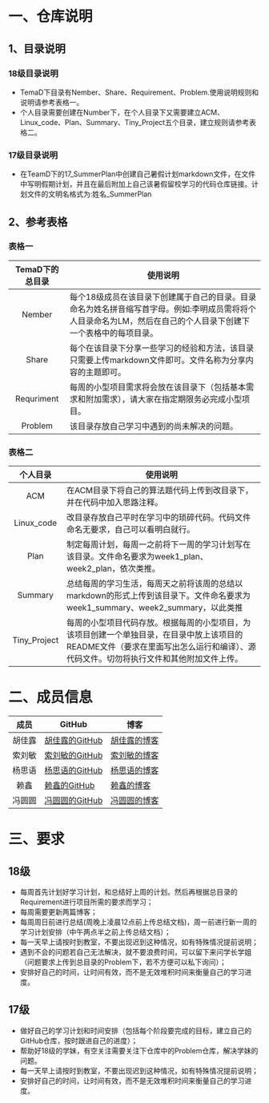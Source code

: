 # 一、仓库说明

## 1、目录说明
### 18级目录说明
- TemaD下目录有Nember、Share、Requirement、Problem.使用说明规则和说明请参考表格一。
- 个人目录需要创建在Number下，在个人目录下又需要建立ACM、Linux_code、Plan、Summary、Tiny_Project五个目录，建立规则请参考表格二。
### 17级目录说明
- 在TeamD下的17_SummerPlan中创建自己暑假计划markdown文件，在文件中写明假期计划，并且在最后附加上自己该暑假留校学习的代码仓库链接。计划文件的文明名格式为:姓名_SummerPlan


## 2、参考表格

### 表格一
|TemaD下的总目录|使用说明|
|:------:|-------|
|Nember|每个18级成员在该目录下创建属于自己的目录。目录命名为姓名拼音缩写首字母。例如:李明成员需将将个人目录命名为LM，然后在自己的个人目录下创建下一个表格中的每项目录。|
|Share|每个在该目录下分享一些学习的经验和方法，该目录只需要上传markdown文件即可。文件名称为分享内容的主题即可。|
|Requriment|每周的小型项目需求将会放在该目录下（包括基本需求和附加需求），请大家在指定期限务必完成小型项目。|
|Problem|该目录存放自己学习中遇到的尚未解决的问题。|


### 表格二
|个人目录|使用说明|  
|:---:|---|
|ACM|在ACM目录下将自己的算法题代码上传到改目录下，并在代码中加入思路注释。|
|Linux_code|改目录存放自己平时在学习中的琐碎代码。代码文件命名无要求，自己可以看明白就行。|
|Plan|制定每周计划，每周一之前将下一周的学习计划写在该目录。文件命名要求为week1_plan、 week2_plan，依次类推。|
|Summary|总结每周的学习生活，每周天之前将该周的总结以markdown的形式上传到该目录下。文件命名要求为week1_summary、week2_summary，以此类推|
|Tiny_Project|每周的小型项目代码存放。根据每周的小型项目，为该项目创建一个单独目录，在目录中放上该项目的README文件（要求在里面写出怎么运行和编译）、源代码文件。切勿将执行文件和其他附加文件上传。|


# 二、成员信息

|成员|GitHub|博客|
|:---:|---|---|
|胡佳露|[胡佳露的GitHub](https://github.com/jialuhu)|[胡佳露的博客](https://github.com/jialuhu)|
|索刘敏|[索刘敏的GitHub](https://blog.csdn.net/weixin_43858843)|[索刘敏的博客](https://github.com/materyy)|
|杨思语|[杨思语的GitHub](https://github.com/cosineta)|[杨思语的博客](https://blog.csdn.net/yangyanxi1216)|
|赖鑫|[赖鑫的GitHub](https://github.com/shengshengxiaowang)|[赖鑫的博客](https://blog.csdn.net/shengshengxiaowang)|
|冯圆圆|[冯圆圆的GitHub](https://github.com/slbqsa)|[冯圆圆的博客](https://blog.csdn.net/weixin_42378758/article/)|


# 三、要求

## 18级
- 每周首先计划好学习计划，和总结好上周的计划。然后再根据总目录的Requirement进行项目所需的要求而学习；
- 每周需要更新两篇博客；
- 每周周日前进行总结(周晚上凌晨12点前上传总结文档)，周一前进行新一周的学习计划安排（中午两点半之前上传总结文档）；
- 每一天早上请按时到教室，不要出现迟到这种情况，如有特殊情况提前说明；
- 遇到不会的问题若自己无法解决，就不要浪费时间，可以留下来问学长学姐（问题要求上传到总目录的Problem下，若不方便可以私下询问）；
- 安排好自己的时间，让时间有效，而不是无效堆积时间来衡量自己的学习进度。

## 17级
- 做好自己的学习计划和时间安排（包括每个阶段要完成的目标，建立自己的GitHub仓库，按时跟进自己的进度）；
- 帮助好18级的学妹，有空关注需要关注下仓库中的Problem仓库，解决学妹的问题。
- 每一天早上请按时到教室，不要出现迟到这种情况，如有特殊情况提前说明；
- 安排好自己的时间，让时间有效，而不是无效堆积时间来衡量自己的学习进度。





















